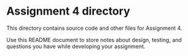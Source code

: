 # Assignment 4 directory

This directory contains source code and other files for Assignment 4.

Use this README document to store notes about design, testing, and
questions you have while developing your assignment.

